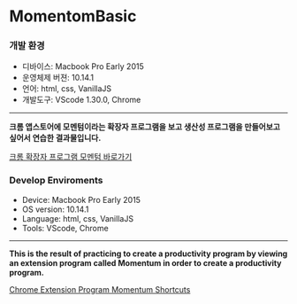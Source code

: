 # MomentomBasic

### 개발 환경
- 디바이스: Macbook Pro Early 2015
- 운영체제 버젼: 10.14.1
- 언어: html, css, VanillaJS
- 개발도구: VScode 1.30.0, Chrome
  
---

**크롬 앱스토어에 모멘텀이라는 확장자 프로그램을 보고 생산성 프로그램을 만들어보고 싶어서 연습한 결과물입니다.**

[크롬 확장자 프로그램 모멘텀 바로가기]("https://chrome.google.com/webstore/detail/momentum/laookkfknpbbblfpciffpaejjkokdgca")

### Develop Enviroments
- Device: Macbook Pro Early 2015
- OS version: 10.14.1
- Language: html, css, VanillaJS
- Tools: VScode, Chrome

---

**This is the result of practicing to create a productivity program by viewing an extension program called Momentum in order to create a productivity program.**

[Chrome Extension Program Momentum Shortcuts]("https://chrome.google.com/webstore/detail/momentum/laookkfknpbbblfpciffpaejjkokdgca")